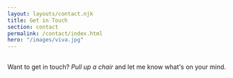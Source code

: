 ```yaml
---
layout: layouts/contact.njk
title: Get in Touch
section: contact
permalink: /contact/index.html
hero: "/images/viva.jpg"
---
```


<p class="page-hed" style="margin-top: 30px;">Want to get in touch? <em>Pull up a chair</em> and let me know what's on your mind.</p>
